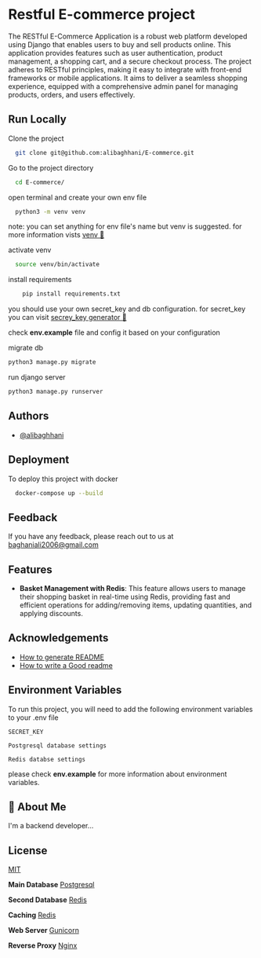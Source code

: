 
# Restful E-commerce project

The RESTful E-Commerce Application is a robust web platform developed using Django that enables users to buy and sell products online. This application provides features such as user authentication, product management, a shopping cart, and a secure checkout process. The project adheres to RESTful principles, making it easy to integrate with front-end frameworks or mobile applications. It aims to deliver a seamless shopping experience, equipped with a comprehensive admin panel for managing products, orders, and users effectively.



## Run Locally

Clone the project

```bash
  git clone git@github.com:alibaghhani/E-commerce.git
```

Go to the project directory

```bash
  cd E-commerce/
```

open terminal and create your own env file

```bash
  python3 -m venv venv 
```
note: you can set anything for env file's name but
venv is suggested. 
for more information vists [venv 🔗](https://docs.python.org/3/tutorial/venv.html#creating-virtual-environments)


activate venv

```bash
  source venv/bin/activate
```

install requirements

```bash
    pip install requirements.txt
```

you should use your own secret_key and db configuration. for secret_key you can visit [secrey_key generator 🔗](https://djecrety.ir/)

check **env.example** file and config it based on your configuration

migrate db 

```bash
python3 manage.py migrate
```

run django server

```bash
python3 manage.py runserver
```




## Authors

- [@alibaghhani](https://github.com/alibaghhani/)


## Deployment

To deploy this project with docker 

```bash
  docker-compose up --build 
```


## Feedback

If you have any feedback, please reach out to us at baghaniali2006@gmail.com


## Features

- **Basket Management with Redis**: This feature allows users to manage their shopping basket in real-time using Redis, providing fast and efficient operations for adding/removing items, updating quantities, and applying discounts.


## Acknowledgements

 
 - [How to generate README](https://readme.so/editor)
 - [How to write a Good readme](https://bulldogjob.com/news/449-how-to-write-a-good-readme-for-your-github-project)


## Environment Variables

To run this project, you will need to add the following environment variables to your .env file

`SECRET_KEY`

`Postgresql database settings`

`Redis databse settings`

please check **env.example** for more information about environment variables.


## 🚀 About Me
I'm a backend developer...


## License

[MIT](https://choosealicense.com/licenses/mit/)

**Main Database**  [Postgresql](https://www.postgresql.org/)

**Second Database** [Redis](https://redis.io/)

**Caching** [Redis](https://redis.io/)

**Web Server** [Gunicorn](https://gunicorn.org/)

**Reverse Proxy** [Nginx](https://nginx.org/en/)

